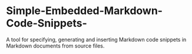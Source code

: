 # Simple-Embedded-Markdown-Code-Snippets-
A tool for specifying, generating and inserting Markdown code snippets in Markdown documents from source files. 
